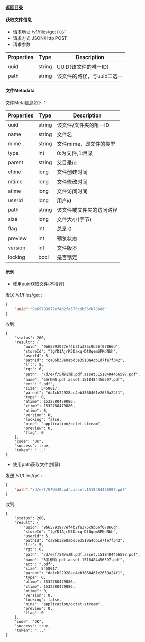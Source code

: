 #### [返回目录](../../)

#### 获取文件信息

* 请求地址 /v1/files/get ```POST```
* 请求方式 JSON/Http POST
* 请求参数

| Properties     |  Type  | Description                                          |
|----------------|--------|------------------------------------------------------|
|   uuid         | string | UUID(该文件的唯一ID)                                   |
|   path         | string | 该文件的路径，与uuid二选一                               |

#### 文件Metadata
文件Meta信息如下：

| Properties     |  Type  | Description                         |
|----------------|--------|-------------------------------------|
| uuid           | string | 该文件/文件夹的唯一ID                  |
| name           | string | 文件名                               |
| mime           | string | 文件mime，即文件的类型                 |
| type           | int    | 0:为文件,1:目录                       |
| parent         | string | 父目录id                             |
| ctime          | long   | 文件创建时间                          |
| mtime          | long   | 文件修改时间                          |
| atime          | long   | 文件访问时间                          |
| userId         | long   | 用户id                               |
| path           | string | 该文件或文件夹的访问路径                |
| size           | long   | 文件大小(字节)                        |
| flag           | int    | 总是 0                               |
| preview        | int    | 预览状态                             |
| version        | int    | 文件版本                             |
| locking        | bool   | 是否锁定                             |

#### 示例

* 使用uuid获取文件(不推荐)

发送 /v1/files/get :
```json
{
	"uuid":"9b65793977ef4b2fa375c9b56f07866d"
}
```
收到:
```
{
    "status": 200,
    "result": {
        "uuid": "9b65793977ef4b2fa375c9b56f07866d",
        "storeId": "lgYD1AjrK5Daxq-Dt0qemSPKdNbh",
        "userId": 5,
        "pathId": "ca86b38e0abd3e3510a4cb1d7fe7f342",
        "lft": 5,
        "rgt": 6,
        "path": "/d/e/f/5系标轴.pdf.asset.1518484456597.pdf",
        "name": "5系标轴.pdf.asset.1518484456597.pdf",
        "ext": ".pdf",
        "size": 5458017,
        "parent": "da1cb22928ac4eb3860461e2659a24f1",
        "type": 0,
        "atime": 1532780479886,
        "ctime": 1532780479886,
        "mtime": 0,
        "version": 0,
        "locking": false,
        "mine": "application/octet-stream",
        "preview": 0,
        "flag": 0
    },
    "code": "OK",
    "success": true,
    "token": "..."
}
```

* 使用path获取文件(推荐)

发送 /v1/files/get :
```json
{
	"path":"/d/e/f/5系标轴.pdf.asset.1518484456597.pdf"
}
```
收到:
```
{
    "status": 200,
    "result": {
        "uuid": "9b65793977ef4b2fa375c9b56f07866d",
        "storeId": "lgYD1AjrK5Daxq-Dt0qemSPKdNbh",
        "userId": 5,
        "pathId": "ca86b38e0abd3e3510a4cb1d7fe7f342",
        "lft": 5,
        "rgt": 6,
        "path": "/d/e/f/5系标轴.pdf.asset.1518484456597.pdf",
        "name": "5系标轴.pdf.asset.1518484456597.pdf",
        "ext": ".pdf",
        "size": 5458017,
        "parent": "da1cb22928ac4eb3860461e2659a24f1",
        "type": 0,
        "atime": 1532780479886,
        "ctime": 1532780479886,
        "mtime": 0,
        "version": 0,
        "locking": false,
        "mine": "application/octet-stream",
        "preview": 0,
        "flag": 0
    },
    "code": "OK",
    "success": true,
    "token": "..."
}
```
